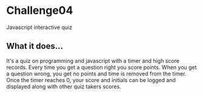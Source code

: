 # Challenge04
 Javascript interactive quiz

## What it does...
It's a quiz on programming and javascript with a timer and high score records.
Every time you get a question right you score points. When you get a question wrong, you get no points and time is removed from the timer. Once the timer reaches 0, your score and initials can be logged and displayed along with other quiz takers scores.